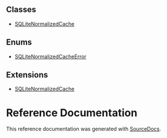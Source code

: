 
## Classes

-   [SQLiteNormalizedCache](../classes/SQLiteNormalizedCache/)

## Enums

-   [SQLiteNormalizedCacheError](../enums/SQLiteNormalizedCacheError/)

## Extensions

-   [SQLiteNormalizedCache](../extensions/SQLiteNormalizedCache/)

# Reference Documentation
This reference documentation was generated with
[SourceDocs](https://github.com/eneko/SourceDocs).